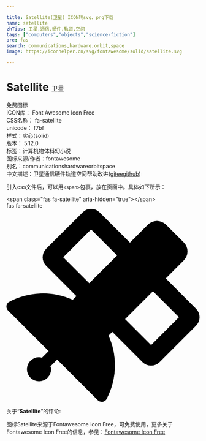 ```yaml
---

title: Satellite(卫星) ICON转svg、png下载
name: satellite
zhTips: 卫星,通信,硬件,轨道,空间
tags: ["computers","objects","science-fiction"]
pre: fas
search: communications,hardware,orbit,space
image: https://iconhelper.cn/svg/fontawesome/solid/satellite.svg

---
```


# Satellite  <small style="font-size: 60%;font-weight: 100">卫星</small>


<div class="detail-page">
<p>
<span><span class="badge-success badge">免费图标</span> </span>
<br/>
<span>
ICON库：
<span class="badge-secondary badge">Font Awesome Icon Free</span> 
</span>
<br/>
<span>
CSS名称：
<span class="badge-secondary badge">fa-satellite</span> 
</span>
<br/>
<span>
unicode：
<span class="badge-secondary badge">f7bf</span> 
<copy-btn content='f7bf' btn-title=""></copy-btn>
<copy-btn :content='String.fromCodePoint(parseInt("f7bf", 16))' btn-title="复制U"></copy-btn>
</span><br/><span>样式：<span class="badge-light badge">实心(solid)</span></span>
<br/>
<span>
版本：
<span class="badge-secondary badge">5.12.0</span> 
</span><br/><span>标签：<span class="badge-light badge"><router-link to="/tags/computers.html">计算机</router-link></span><span class="badge-light badge"><router-link to="/tags/objects.html">物体</router-link></span><span class="badge-light badge"><router-link to="/tags/science-fiction.html">科幻小说</router-link></span></span>
<br/>
<span>图标来源/作者：<span class="badge-light badge">fontawesome</span></span> 
<br/>
<span>别名：<span class="badge-light badge">communications</span><span class="badge-light badge">hardware</span><span class="badge-light badge">orbit</span><span class="badge-light badge">space</span></span><br/><span class="zh-detail">中文描述：<span class="badge-primary badge">卫星</span><span class="badge-primary badge">通信</span><span class="badge-primary badge">硬件</span><span class="badge-primary badge">轨道</span><span class="badge-primary badge">空间</span><span class="help-link"><span>帮助改进</span>(<a href="https://gitee.com/liuwave/icon-helper/edit/master/json/fontawesome/solid/satellite.json" target="_blank" rel="noopener noreferrer">gitee</a><a href="https://github.com/liuwave/icon-helper/edit/master/json/fontawesome/solid/satellite.json" target="_blank" rel="noopener noreferrer">github</a></span>)</span><br/>
</p>
</div>
<div class="alert alert-dark">
  <i class="fas fa-satellite fa-xs"></i>
  <i class="fas fa-satellite fa-sm"></i>
  <i class="fas fa-satellite fa-lg"></i>
  <i class="fas fa-satellite fa-2x"></i>
  <i class="fas fa-satellite fa-3x"></i>
  <i class="fas fa-satellite fa-5x"></i>
  <i class="fas fa-satellite fa-7x"></i>
</div>
<div>
  <p>引入css文件后，可以用<code>&lt;span&gt;</code>包裹，放在页面中。具体如下所示：    
  </p>
  <div class="alert alert-primary" style="font-size: 14px">
    &lt;span class="fas fa-satellite" aria-hidden="true"&gt;&lt;/span&gt;
    <copy-btn content='<span class="fas fa-satellite" aria-hidden="true"></span>'></copy-btn>
  </div>
  <div class="alert alert-secondary">
    <i class="fas fa-satellite"
    style="font-size: 24px"
    aria-hidden="true"></i> fas fa-satellite
    <copy-btn content="fas fa-satellite" btn-title="复制图标名称"></copy-btn>
  </div>
</div>
<div id="svg" class="svg-wrap">
<svg xmlns="http://www.w3.org/2000/svg" viewBox="0 0 512 512"><path d="M502.60969,310.04206l-96.70393,96.71625a31.88151,31.88151,0,0,1-45.00765,0L280.572,326.34115l-9.89231,9.90759a190.56343,190.56343,0,0,1-5.40716,168.52287c-4.50077,8.50115-16.39342,9.59505-23.20707,2.79725L134.54715,400.05428l-17.7999,17.79929c.70324,2.60972,1.60965,5.00067,1.60965,7.79793a32.00544,32.00544,0,1,1-32.00544-32.00434c2.79735,0,5.18838.90637,7.7982,1.60959l17.7999-17.79929L4.43129,269.94287c-6.798-6.81342-5.70409-18.6119,2.79735-23.20627a190.58161,190.58161,0,0,1,168.52864-5.407l9.79854-9.79821-80.31053-80.41716a32.002,32.002,0,0,1,0-45.09987L201.96474,9.29814A31.62639,31.62639,0,0,1,224.46868,0a31.99951,31.99951,0,0,1,22.59759,9.29814l80.32615,80.30777,47.805-47.89713a33.6075,33.6075,0,0,1,47.50808,0l47.50807,47.50645a33.63308,33.63308,0,0,1,0,47.50644l-47.805,47.89713L502.71908,265.036A31.78938,31.78938,0,0,1,502.60969,310.04206ZM219.56159,197.433l73.82505-73.82252-68.918-68.9-73.80942,73.80689Zm237.74352,90.106-68.90233-68.9156-73.825,73.82252,68.918,68.9Z"/></svg>
</div>
<detail full-name='fa-satellite'></detail>
<div class="icon-detail__container">
<p>关于“<b>Satellite</b>”的评论:</p>
</div>
<Vssue title="关于“Satellite”的评论" />    
<div><p>图标Satellite来源于Fontawesome Icon Free，可免费使用，更多关于  Fontawesome Icon Free的信息，参见：<a target="_blank" href="https://iconhelper.cn/fontawesome.html">Fontawesome Icon Free</a>
</p></div>
